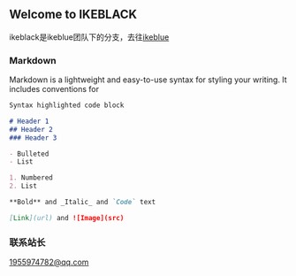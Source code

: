 ## Welcome to IKEBLACK

ikeblack是ikeblue团队下的分支，去往[ikeblue](https://ikeblue.github.io)

### Markdown

Markdown is a lightweight and easy-to-use syntax for styling your writing. It includes conventions for

```markdown
Syntax highlighted code block

# Header 1
## Header 2
### Header 3

- Bulleted
- List

1. Numbered
2. List

**Bold** and _Italic_ and `Code` text

[Link](url) and ![Image](src)
```

### 联系站长

1955974782@qq.com
